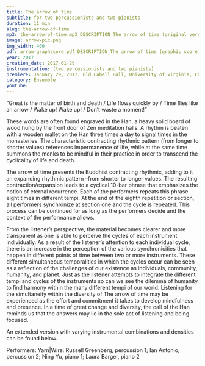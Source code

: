 ```yaml
---
title: The arrow of time
subtitle: for two percussionists and two pianists
duration: 11 min
slug: the-arrow-of-time
mp3: the-arrow-of-time.mp3_DESCRIPTION_The arrow of time (original version)$ the-arrow-of-time-extended.mp3_DESCRIPTION_The arrow of time (extended version)$ arrow-cycle1-perc1_pno2.mp3_DESCRIPTION_fragment-cycle 1 – percussion and piano)$ arrow-cycle2-perc1_perc2_pno1.mp3_DESCRIPTION_fragment-cycle 2 – two percussions and piano) $arrow-cycle4-perc2_pno1_pno2.mp3_DESCRIPTION_fragment-cycle 4 – two pianos and percussion) $arrow-cycle5-perc1_perc2.mp3_DESCRIPTION_fragment-cycle 5 – two percussions)
image: arrow-pic.png
img_width: 400
pdf: arrow-graphscore.pdf_DESCRIPTION_The arrow of time (graphic score) $arrow-perc1.pdf_DESCRIPTION_Percussion 1 part $arrow-perc2.pdf_DESCRIPTION_Percussion 2 part $arrow-pno1.pdf_DESCRIPTION_Piano 1 part $arrow-pno2.pdf_DESCRIPTION_Piano 2 part $arrow-cycle-analysis.pdf_DESCRIPTION_The arrow of time (cycle analysis)
year: 2017
creation_date: 2017-01-29
instrumentation: (two percussionists and two pianists)
premiere: January 29, 2017. Old Cabell Hall, University of Virginia, Charlottesville, Virginia.
category: Ensemble
youtube: 
---
```


“Great is the matter of birth and death / Life flows quickly by / Time flies like an arrow / Wake up! Wake up! / Don’t waste a moment!”
				
These words are often found engraved in the Han, a heavy solid board of wood hung by the front door of Zen meditation halls. A rhythm is beaten with a wooden mallet on the Han three times a day to signal times in the monasteries. The characteristic contracting rhythmic pattern (from longer to shorter values) references impermanence of life, while at the same time summons the monks to be mindful in their practice in order to transcend the cyclicality of life and death. 

The arrow of time presents the Buddhist contracting rhythmic, adding to it an expanding rhythmic pattern –from shorter to longer values. The resulting contraction/expansion leads to a cyclical 10-bar phrase that emphasizes the notion of eternal recurrence. Each of the performers repeats this phrase eight times in different tempi. At the end of the eighth repetition or section, all performers synchronize at section one and the cycle is repeated. This process can be continued for as long as the performers decide and the context of the performance allows.

From the listener’s perspective, the material becomes clearer and more transparent as one is able to perceive the cycles of each instrument individually. As a result of the listener’s attention to each individual cycle, there is an increase in the perception of the various synchronicities that happen in different points of time between two or more instruments. These different simultaneous temporalities in which the cycles occur can be seen as a reflection of the challenges of our existence as individuals, community, humanity, and planet. Just as the listener attempts to integrate the different tempi and cycles of the instruments so can we see the dilemma of humanity to find harmony within the many different tempi of our world. Listening for the simultaneity within the diversity of The arrow of time may be experienced as the effort and commitment it takes to develop mindfulness and presence. In a time of great change and diversity, the call of the Han reminds us that the answers may lie in the sole act of listening and being focused.

An extended version with varying instrumental combinations and densities can be found below.

Performers: Yarn|Wire: Russell Greenberg, percussion 1; Ian Antonio, percussion 2; Ning Yu, piano 1; Laura Barger, piano 2
